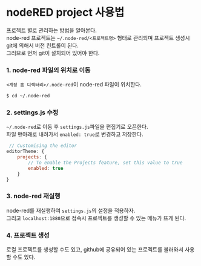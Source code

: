 # nodeRED project 사용법

프로젝트 별로 관리하는 방법을 알아본다.  
node-red 프로젝트는 `~/.node-red/<프로젝트명>` 형태로 관리되며 프로젝트 생성시 git에 의해서 버전 컨트롤이 된다.  
그러므로 먼저 git이 설치되어 있어야 한다.  

### 1. node-red 파일의 위치로 이동
`<계정 홈 디렉터리>/.node-red`이 node-red 파일이 위치한다.
```bash
$ cd ~/.node-red
```
### 2. settings.js 수정
` ~/.node-red `로 이동 후 `settings.js`파일을 편집기로 오픈한다.  
파일 맨아래로 내려가서 `enabled: true`로 변경하고 저장한다.
```js
 // Customising the editor
editorTheme: {
    projects: {
        // To enable the Projects feature, set this value to true
        enabled: true
    }
}
```

### 3. node-red 재실행
node-red를 재실행하여 `settings.js`의 설정을 적용하자.  
그리고 `localhost:1880`으로 접속시 프로젝트를 생성할 수 있는 메뉴가 뜨게 된다.

### 4. 프로젝트 생성
로컬 프로젝트를 생성할 수도 있고, github에 공유되어 있는 프로젝트를 불러와서 사용할 수도 있다.

